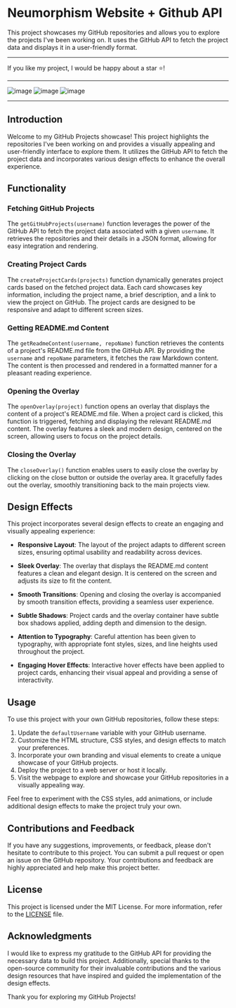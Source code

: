 # Neumorphism Website + Github API

This project showcases my GitHub repositories and allows you to explore the projects I've been working on. It uses the GitHub API to fetch the project data and displays it in a user-friendly format.

---
If you like my project, I would be happy about a star ⭐!

---
![image](https://github.com/SchBenedikt/schbenedikt.github.io/assets/137323528/3d4b79a6-3859-4af6-b63b-3b5890c9c2de)
![image](https://github.com/SchBenedikt/schbenedikt.github.io/assets/137323528/94c3e630-6d8b-4f80-bba5-069d457952c8)
![image](https://github.com/SchBenedikt/schbenedikt.github.io/assets/137323528/df05abab-f7b5-4aa8-a0b7-d6d9023a1cc1)

---

## Introduction

Welcome to my GitHub Projects showcase! This project highlights the repositories I've been working on and provides a visually appealing and user-friendly interface to explore them. It utilizes the GitHub API to fetch the project data and incorporates various design effects to enhance the overall experience.

## Functionality

### Fetching GitHub Projects

The `getGitHubProjects(username)` function leverages the power of the GitHub API to fetch the project data associated with a given `username`. It retrieves the repositories and their details in a JSON format, allowing for easy integration and rendering.

### Creating Project Cards

The `createProjectCards(projects)` function dynamically generates project cards based on the fetched project data. Each card showcases key information, including the project name, a brief description, and a link to view the project on GitHub. The project cards are designed to be responsive and adapt to different screen sizes.

### Getting README.md Content

The `getReadmeContent(username, repoName)` function retrieves the contents of a project's README.md file from the GitHub API. By providing the `username` and `repoName` parameters, it fetches the raw Markdown content. The content is then processed and rendered in a formatted manner for a pleasant reading experience.

### Opening the Overlay

The `openOverlay(project)` function opens an overlay that displays the content of a project's README.md file. When a project card is clicked, this function is triggered, fetching and displaying the relevant README.md content. The overlay features a sleek and modern design, centered on the screen, allowing users to focus on the project details.

### Closing the Overlay

The `closeOverlay()` function enables users to easily close the overlay by clicking on the close button or outside the overlay area. It gracefully fades out the overlay, smoothly transitioning back to the main projects view.

## Design Effects

This project incorporates several design effects to create an engaging and visually appealing experience:

- **Responsive Layout**: The layout of the project adapts to different screen sizes, ensuring optimal usability and readability across devices.

- **Sleek Overlay**: The overlay that displays the README.md content features a clean and elegant design. It is centered on the screen and adjusts its size to fit the content.

- **Smooth Transitions**: Opening and closing the overlay is accompanied by smooth transition effects, providing a seamless user experience.

- **Subtle Shadows**: Project cards and the overlay container have subtle box shadows applied, adding depth and dimension to the design.

- **Attention to Typography**: Careful attention has been given to typography, with appropriate font styles, sizes, and line heights used throughout the project.

- **Engaging Hover Effects**: Interactive hover effects have been applied to project cards, enhancing their visual appeal and providing a sense of interactivity.

## Usage

To use this project with your own GitHub repositories, follow these steps:

1. Update the `defaultUsername` variable with your GitHub username.
2. Customize the HTML structure, CSS styles, and design effects to match your preferences.
3. Incorporate your own branding and visual elements to create a unique showcase of your GitHub projects.
4. Deploy the project to a web server or host it locally.
5. Visit the webpage to explore and showcase your GitHub repositories in a visually appealing way.

Feel free to experiment with the CSS styles, add animations, or include additional design effects to make the project truly your own.

## Contributions and Feedback

If you have any suggestions, improvements, or feedback, please don't hesitate to contribute to this project. You can submit a pull request or open an issue on the GitHub repository. Your contributions and feedback are highly appreciated and help make this project better.

## License

This project is licensed under the MIT License. For more information, refer to the [LICENSE](link-to-license-file) file.

## Acknowledgments

I would like to express my gratitude to the GitHub API for providing the necessary data to build this project. Additionally, special thanks to the open-source community for their invaluable contributions and the various design resources that have inspired and guided the implementation of the design effects.


Thank you for exploring my GitHub Projects!
